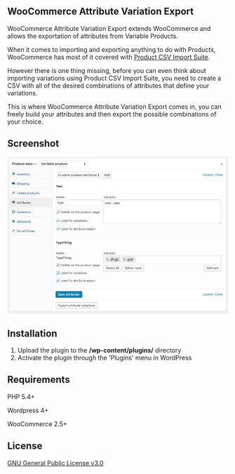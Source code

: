 ## WooCommerce Attribute Variation Export

WooCommerce Attribute Variation Export extends WooCommerce and allows the exportation of attributes from Variable Products.

When it comes to importing and exporting anything to do with Products, WooCommerce has most of it covered with [Product CSV Import Suite](https://woocommerce.com/products/product-csv-import-suite/).

However there is one thing missing, before you can even think about importing variations using Product CSV Import Suite, you need to create a CSV with all of the desired combinations of attributes that define your variations.

This is where WooCommerce Attribute Variation Export comes in, you can freely build your attributes and then export the possible combinations of your choice.

## Screenshot

![Checkboxes & Button](screenshots/example.png?raw=true "Checkboxes & Button")

## Installation

1. Upload the plugin to the **/wp-content/plugins/** directory
2. Activate the plugin through the 'Plugins' menu in WordPress

## Requirements

PHP 5.4+

Wordpress 4+

WooCommerce 2.5+

## License

[GNU General Public License v3.0](http://www.gnu.org/licenses/gpl-3.0.html)